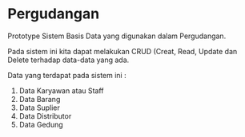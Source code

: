 # Pergudangan
Prototype Sistem Basis Data yang digunakan dalam Pergudangan.

Pada sistem ini kita dapat melakukan CRUD (Creat, Read, Update dan Delete terhadap data-data yang ada.

Data yang terdapat pada sistem ini :
1. Data Karyawan atau Staff
2. Data Barang
3. Data Suplier
4. Data Distributor
5. Data Gedung

